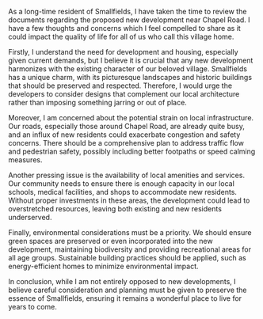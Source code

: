 As a long-time resident of Smallfields, I have taken the time to review the documents regarding the proposed new development near Chapel Road. I have a few thoughts and concerns which I feel compelled to share as it could impact the quality of life for all of us who call this village home.

Firstly, I understand the need for development and housing, especially given current demands, but I believe it is crucial that any new development harmonizes with the existing character of our beloved village. Smallfields has a unique charm, with its picturesque landscapes and historic buildings that should be preserved and respected. Therefore, I would urge the developers to consider designs that complement our local architecture rather than imposing something jarring or out of place.

Moreover, I am concerned about the potential strain on local infrastructure. Our roads, especially those around Chapel Road, are already quite busy, and an influx of new residents could exacerbate congestion and safety concerns. There should be a comprehensive plan to address traffic flow and pedestrian safety, possibly including better footpaths or speed calming measures.

Another pressing issue is the availability of local amenities and services. Our community needs to ensure there is enough capacity in our local schools, medical facilities, and shops to accommodate new residents. Without proper investments in these areas, the development could lead to overstretched resources, leaving both existing and new residents underserved.

Finally, environmental considerations must be a priority. We should ensure green spaces are preserved or even incorporated into the new development, maintaining biodiversity and providing recreational areas for all age groups. Sustainable building practices should be applied, such as energy-efficient homes to minimize environmental impact.

In conclusion, while I am not entirely opposed to new developments, I believe careful consideration and planning must be given to preserve the essence of Smallfields, ensuring it remains a wonderful place to live for years to come.